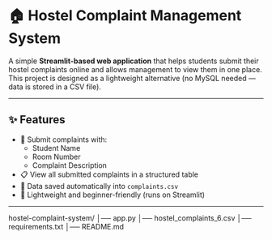 ﻿# 🏠 Hostel Complaint Management System

A simple **Streamlit-based web application** that helps students submit their hostel complaints online and allows management to view them in one place.  
This project is designed as a lightweight alternative (no MySQL needed — data is stored in a CSV file).

---

## ✨ Features
- 📌 Submit complaints with:
  - Student Name
  - Room Number
  - Complaint Description
- 📋 View all submitted complaints in a structured table
- 💾 Data saved automatically into `complaints.csv`
- 🚀 Lightweight and beginner-friendly (runs on Streamlit)

---

hostel-complaint-system/
│── app.py
│── hostel_complaints_6.csv
│── requirements.txt
│── README.md
